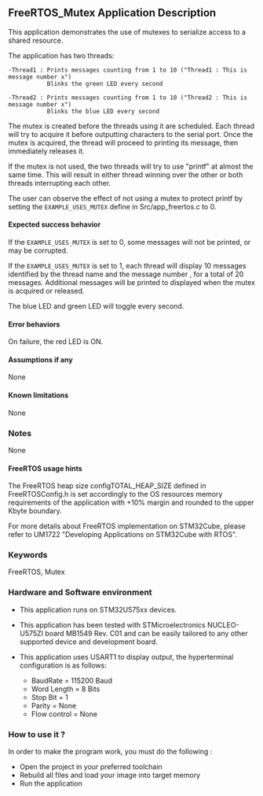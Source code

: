 ## <b>FreeRTOS_Mutex Application Description</b>

This application demonstrates the use of mutexes to serialize access to a shared resource.

The application has two threads:

    -Thread1 : Prints messages counting from 1 to 10 ("Thread1 : This is message number x")
               Blinks the green LED every second

    -Thread2 : Prints messages counting from 1 to 10 ("Thread2 : This is message number x")
               Blinks the blue LED every second

The mutex is created before the threads using it are scheduled. Each thread will try to acquire it
before outputting characters to the serial port. Once the mutex is acquired, the thread will proceed
to printing its message, then immediately releases it.

If the mutex is not used, the two threads will try to use "printf" at almost the same time. This will
result in either thread winning over the other or both threads interrupting each other.

The user can observe the effect of not using a mutex to protect printf by setting the
`EXAMPLE_USES_MUTEX` define in Src/app_freertos.c to 0.

#### <b>Expected success behavior</b>

If the `EXAMPLE_USES_MUTEX` is set to 0, some messages will not be printed, or may be corrupted.

If the `EXAMPLE_USES_MUTEX` is set to 1, each thread will display 10 messages identified by the thread name
and the message number , for a total of 20 messages. Additional messages will be printed to displayed when
the mutex is acquired or released.

The blue LED and green LED will toggle every second.

#### <b>Error behaviors</b>

On failure, the red LED is ON.

#### <b>Assumptions if any</b>
None

#### <b>Known limitations</b>
None

### <b>Notes</b>
None

#### <b>FreeRTOS usage hints</b>
The FreeRTOS heap size configTOTAL_HEAP_SIZE defined in FreeRTOSConfig.h is set accordingly to the
OS resources memory requirements of the application with +10% margin and rounded to the upper Kbyte boundary.

For more details about FreeRTOS implementation on STM32Cube, please refer to UM1722 "Developing Applications
on STM32Cube with RTOS".

### <b>Keywords</b>

FreeRTOS, Mutex

### <b>Hardware and Software environment</b>

  - This application runs on STM32U575xx devices.
  - This application has been tested with STMicroelectronics NUCLEO-U575ZI board MB1549 Rev. C01
    and can be easily tailored to any other supported device and development board.

  - This application uses USART1 to display output, the hyperterminal configuration is as follows:

      - BaudRate = 115200 Baud
      - Word Length = 8 Bits
      - Stop Bit = 1
      - Parity = None
      - Flow control = None


### <b>How to use it ?</b>

In order to make the program work, you must do the following :

 - Open the project in your preferred toolchain
 - Rebuild all files and load your image into target memory
 - Run the application
